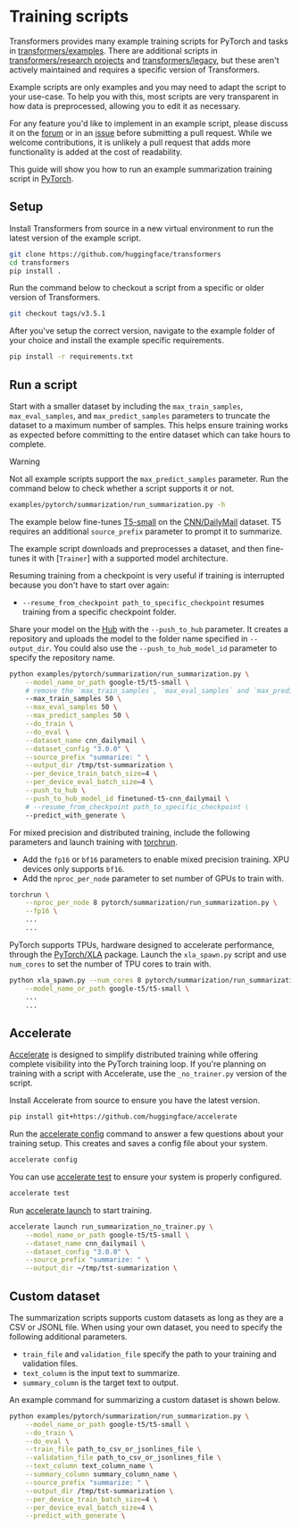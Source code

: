 <!--Copyright 2022 The HuggingFace Team. All rights reserved.

Licensed under the Apache License, Version 2.0 (the "License"); you may not use this file except in compliance with
the License. You may obtain a copy of the License at

http://www.apache.org/licenses/LICENSE-2.0

Unless required by applicable law or agreed to in writing, software distributed under the License is distributed on
an "AS IS" BASIS, WITHOUT WARRANTIES OR CONDITIONS OF ANY KIND, either express or implied. See the License for the
specific language governing permissions and limitations under the License.

⚠️ Note that this file is in Markdown but contain specific syntax for our doc-builder (similar to MDX) that may not be
rendered properly in your Markdown viewer.

-->

# Training scripts

Transformers provides many example training scripts for PyTorch and tasks in [transformers/examples](https://github.com/huggingface/transformers/tree/main/examples). There are additional scripts in [transformers/research projects](https://github.com/huggingface/transformers-research-projects/) and [transformers/legacy](https://github.com/huggingface/transformers/tree/main/examples/legacy), but these aren't actively maintained and requires a specific version of Transformers.

Example scripts are only examples and you may need to adapt the script to your use-case. To help you with this, most scripts are very transparent in how data is preprocessed, allowing you to edit it as necessary.

For any feature you'd like to implement in an example script, please discuss it on the [forum](https://discuss.huggingface.co/) or in an [issue](https://github.com/huggingface/transformers/issues) before submitting a pull request. While we welcome contributions, it is unlikely a pull request that adds more functionality is added at the cost of readability.

This guide will show you how to run an example summarization training script in [PyTorch](https://github.com/huggingface/transformers/tree/main/examples/pytorch/summarization).

## Setup

Install Transformers from source in a new virtual environment to run the latest version of the example script.

```bash
git clone https://github.com/huggingface/transformers
cd transformers
pip install .
```

Run the command below to checkout a script from a specific or older version of Transformers.

```bash
git checkout tags/v3.5.1
```

After you've setup the correct version, navigate to the example folder of your choice and install the example specific requirements.

```bash
pip install -r requirements.txt
```

## Run a script

Start with a smaller dataset by including the `max_train_samples`, `max_eval_samples`, and `max_predict_samples` parameters to truncate the dataset to a maximum number of samples. This helps ensure training works as expected before committing to the entire dataset which can take hours to complete.

> [!WARNING]
> Not all example scripts support the `max_predict_samples` parameter. Run the command below to check whether a script supports it or not.
>
> ```bash
> examples/pytorch/summarization/run_summarization.py -h
> ```

The example below fine-tunes [T5-small](https://huggingface.co/google-t5/t5-small) on the [CNN/DailyMail](https://huggingface.co/datasets/abisee/cnn_dailymail) dataset. T5 requires an additional `source_prefix` parameter to prompt it to summarize.

The example script downloads and preprocesses a dataset, and then fine-tunes it with [`Trainer`] with a supported model architecture.

Resuming training from a checkpoint is very useful if training is interrupted because you don't have to start over again:

* `--resume_from_checkpoint path_to_specific_checkpoint` resumes training from a specific checkpoint folder.

Share your model on the [Hub](https://huggingface.co/) with the `--push_to_hub` parameter. It creates a repository and uploads the model to the folder name specified in `--output_dir`. You could also use the `--push_to_hub_model_id` parameter to specify the repository name.

```bash
python examples/pytorch/summarization/run_summarization.py \
    --model_name_or_path google-t5/t5-small \
    # remove the `max_train_samples`, `max_eval_samples` and `max_predict_samples` if everything works
    --max_train_samples 50 \
    --max_eval_samples 50 \
    --max_predict_samples 50 \
    --do_train \
    --do_eval \
    --dataset_name cnn_dailymail \
    --dataset_config "3.0.0" \
    --source_prefix "summarize: " \
    --output_dir /tmp/tst-summarization \
    --per_device_train_batch_size=4 \
    --per_device_eval_batch_size=4 \
    --push_to_hub \
    --push_to_hub_model_id finetuned-t5-cnn_dailymail \
    # --resume_from_checkpoint path_to_specific_checkpoint \
    --predict_with_generate \
```

For mixed precision and distributed training, include the following parameters and launch training with [torchrun](https://pytorch.org/docs/stable/elastic/run.html).

* Add the `fp16` or `bf16` parameters to enable mixed precision training. XPU devices only supports `bf16`.
* Add the `nproc_per_node` parameter to set number of GPUs to train with.

```bash
torchrun \
    --nproc_per_node 8 pytorch/summarization/run_summarization.py \
    --fp16 \
    ...
    ...
```

PyTorch supports TPUs, hardware designed to accelerate performance, through the [PyTorch/XLA](https://github.com/pytorch/xla/blob/master/README.md) package. Launch the `xla_spawn.py` script and use `num_cores` to set the number of TPU cores to train with.

```bash
python xla_spawn.py --num_cores 8 pytorch/summarization/run_summarization.py \
    --model_name_or_path google-t5/t5-small \
    ...
    ...
```

## Accelerate

[Accelerate](https://huggingface.co/docs/accelerate) is designed to simplify distributed training while offering complete visibility into the PyTorch training loop. If you're planning on training with a script with Accelerate, use the `_no_trainer.py` version of the script.

Install Accelerate from source to ensure you have the latest version.

```bash
pip install git+https://github.com/huggingface/accelerate
```

Run the [accelerate config](https://huggingface.co/docs/accelerate/package_reference/cli#accelerate-config) command to answer a few questions about your training setup. This creates and saves a config file about your system.

```bash
accelerate config
```

You can use [accelerate test](https://huggingface.co/docs/accelerate/package_reference/cli#accelerate-test) to ensure your system is properly configured.

```bash
accelerate test
```

Run [accelerate launch](https://huggingface.co/docs/accelerate/package_reference/cli#accelerate-launch) to start training.

```bash
accelerate launch run_summarization_no_trainer.py \
    --model_name_or_path google-t5/t5-small \
    --dataset_name cnn_dailymail \
    --dataset_config "3.0.0" \
    --source_prefix "summarize: " \
    --output_dir ~/tmp/tst-summarization \
```

## Custom dataset

The summarization scripts supports custom datasets as long as they are a CSV or JSONL file. When using your own dataset, you need to specify the following additional parameters.

* `train_file` and `validation_file` specify the path to your training and validation files.
* `text_column` is the input text to summarize.
* `summary_column` is the target text to output.

An example command for summarizing a custom dataset is shown below.

```bash
python examples/pytorch/summarization/run_summarization.py \
    --model_name_or_path google-t5/t5-small \
    --do_train \
    --do_eval \
    --train_file path_to_csv_or_jsonlines_file \
    --validation_file path_to_csv_or_jsonlines_file \
    --text_column text_column_name \
    --summary_column summary_column_name \
    --source_prefix "summarize: " \
    --output_dir /tmp/tst-summarization \
    --per_device_train_batch_size=4 \
    --per_device_eval_batch_size=4 \
    --predict_with_generate \
```
